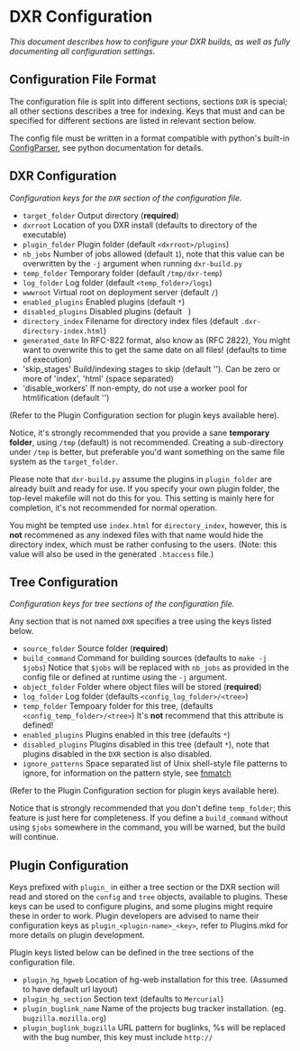 DXR Configuration
=================
_This document describes how to configure your DXR builds, as well as fully
documenting all configuration settings._


Configuration File Format
-------------------------
The configuration file is split into different sections, sections `DXR` is
special; all other sections describes a tree for indexing. Keys that must and
can be specified for different sections are listed in relevant section below.

The config file must be written in a format compatible with python's built-in
[ConfigParser](http://docs.python.org/library/configparser.html), see python
documentation for details.


DXR Configuration
-----------------
_Configuration keys for the `DXR` section of the configuration file._

 - `target_folder`      Output directory (**required**)
 - `dxrroot`            Location of you DXR install
                        (defaults to directory of the executable)
 - `plugin_folder`      Plugin folder (default `<dxrroot>/plugins`)
 - `nb_jobs`            Number of jobs allowed (default `1`), note that this
                        value can be overwritten by the `-j` argument when
                        running `dxr-build.py`
 - `temp_folder`        Temporary folder (default `/tmp/dxr-temp`)
 - `log_folder`         Log folder (default `<temp_folder>/logs`)
 - `wwwroot`            Virtual root on deployment server (default `/`)
 - `enabled_plugins`    Enabled plugins (default `*`)
 - `disabled_plugins`   Disabled plugins (default ` `)
 - `directory_index`    Filename for directory index files
                        (default `.dxr-directory-index.html`)
 - `generated_date`     In RFC-822 format, also know as (RFC 2822),
                        You might want to overwrite this to get the same date
                        on all files! (defaults to time of execution)
 - 'skip_stages'        Build/indexing stages to skip (default ''). Can be zero
                        or more of 'index', 'html' (space separated)
 - 'disable_workers'    If non-empty, do not use a worker pool for htmlification
                        (default '')

(Refer to the Plugin Configuration section for plugin keys available here).

Notice, it's strongly recommended that you provide a sane **temporary folder**,
using `/tmp` (default) is not recommended. Creating a sub-directory under `/tmp`
is better, but preferable you'd want something on the same file system as the
`target_folder`.

Please note that `dxr-build.py` assume the plugins in `plugin_folder` are
already built and ready for use. If you specify your own plugin folder, the
top-level makefile will not do this for you. This setting is mainly here for
completion, it's not recommended for normal operation.

You might be tempted use `index.html` for `directory_index`, however, this is
**not** recommened as any indexed files with that name would hide the directory
index, which must be rather confusing to the users.
(Note: this value will also be used in the generated `.htaccess` file.)


Tree Configuration
------------------
_Configuration keys for tree sections of the configuration file._

Any section that is not named `DXR` specifies a tree using the keys listed
below.

 - `source_folder`      Source folder (**required**)
 - `build_command`      Command for building sources (defaults to `make -j $jobs`)
                        Notice that `$jobs` will be replaced with `nb_jobs` as
                        provided in the config file or defined at runtime using
                        the `-j` argument.
 - `object_folder`      Folder where object files will be stored (**required**)
 - `log_folder`         Log folder (defaults `<config_log_folder>/<tree>`)
 - `temp_folder`        Tempoary folder for this tree, 
                        (defaults `<config_temp_folder>/<tree>`)
                        It's **not** recommend that this attribute is defined!
 - `enabled_plugins`    Plugins enabled in this tree (defaults `*`)
 - `disabled_plugins`   Plugins disabled in this tree (default `*`), note that
                        plugins disabled in the `DXR` section is also disabled.
 - `ignore_patterns`    Space separated list of Unix shell-style file patterns
                        to ignore, for information on the pattern style, see
                        [fnmatch](http://docs.python.org/library/fnmatch.html)

(Refer to the Plugin Configuration section for plugin keys available here).

Notice that is strongly recommended that you don't define `temp_folder`;
this feature is just here for completeness. If you define a `build_command`
without using `$jobs` somewhere in the command, you will be warned, but the
build will continue.


Plugin Configuration
--------------------
Keys prefixed with `plugin_` in either a tree section or the DXR section will
read and stored on the `config` and `tree` objects, available to plugins.
These keys can be used to configure plugins, and some plugins might require
these in order to work. Plugin developers are advised to name their
configuration keys as `plugin_<plugin-name>_<key>`, refer to Plugins.mkd for
more details on plugin development.

Plugin keys listed below can be defined in the tree sections of the
configuration file.

 - `plugin_hg_hgweb`          Location of hg-web installation for this tree.
                              (Assumed to have default url layout)
 - `plugin_hg_section`        Section text (defaults to `Mercurial`)
 - `plugin_buglink_name`      Name of the projects bug tracker installation.
                              (eg. `bugzilla.mozilla.org`)
 - `plugin_buglink_bugzilla`  URL pattern for buglinks, %s will be replaced with
                              the bug number, this key must include `http://`
